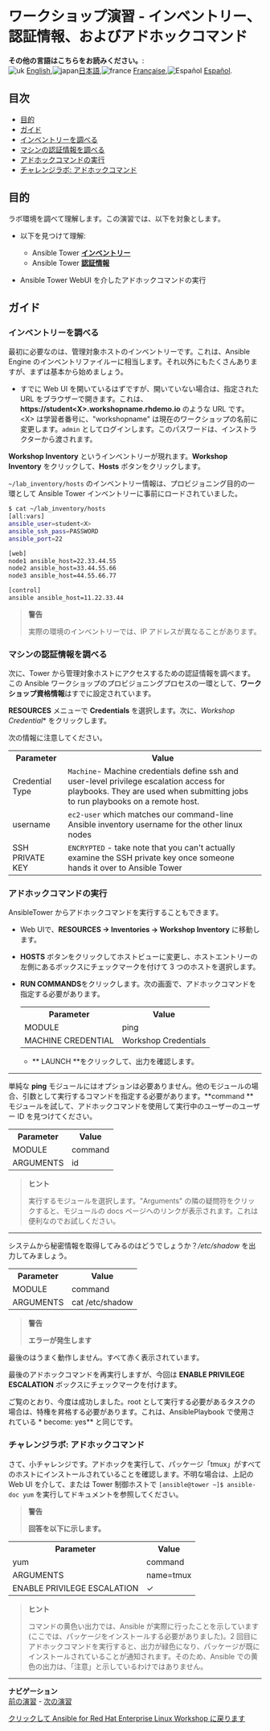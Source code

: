 # ワークショップ演習 - インベントリー、認証情報、およびアドホックコマンド

**その他の言語はこちらをお読みください。**:
<br>![uk](../../../images/uk.png) [English](README.md),![japan](../../../images/japan.png)[日本語](README.ja.md),![france](../../../images/fr.png) [Française](README.fr.md),![Español](../../../images/col.png) [Español](README.es.md).

## 目次

* [目的](#objective)
* [ガイド](#guide)
* [インベントリーを調べる](#examine-an-inventory)
* [マシンの認証情報を調べる](#examine-machine-credentials)
* [アドホックコマンドの実行](#run-ad-hoc-commands)
* [チャレンジラボ: アドホックコマンド](#challenge-lab-ad-hoc-commands)

## 目的

ラボ環境を調べて理解します。この演習では、以下を対象とします。

* 以下を見つけて理解:

  * Ansible Tower
    [**インベントリー**](https://docs.ansible.com/ansible-tower/latest/html/userguide/inventories.html)
  * Ansible Tower
    [**認証情報**](https://docs.ansible.com/ansible-tower/latest/html/userguide/credentials.html)

* Ansible Tower WebUI を介したアドホックコマンドの実行

## ガイド

### インベントリーを調べる

最初に必要なのは、管理対象ホストのインベントリーです。これは、Ansible Engine
のインベントリファイルーに相当します。それ以外にもたくさんありますが、まずは基本から始めましょう。

* すでに Web UI を開いているはずですが、開いていない場合は、指定された URL
  をブラウザーで開きます。これは、**https://student\<X\>.workshopname.rhdemo.io** のような URL
  です。<X\> は学習者番号に、"workshopname" は現在のワークショップの名前に変更します。`admin`
  としてログインします。このパスワードは、インストラクターから渡されます。

**Workshop Inventory** というインベントリーが現れます。**Workshop Inventory**
をクリックして、**Hosts** ボタンをクリックします。

`~/lab_inventory/hosts` のインベントリー情報は、プロビジョニング目的の一環として Ansible Tower
インベントリーに事前にロードされていました。

```bash
$ cat ~/lab_inventory/hosts
[all:vars]
ansible_user=student<X>
ansible_ssh_pass=PASSWORD
ansible_port=22

[web]
node1 ansible_host=22.33.44.55
node2 ansible_host=33.44.55.66
node3 ansible_host=44.55.66.77

[control]
ansible ansible_host=11.22.33.44
```

> **警告**
>
> 実際の環境のインベントリーでは、IP アドレスが異なることがあります。

### マシンの認証情報を調べる

次に、Tower から管理対象ホストにアクセスするための認証情報を調べます。この Ansible
ワークショップのプロビジョニングプロセスの一環として、**ワークショップ資格情報**はすでに設定されています。

**RESOURCES** メニューで **Credentials** を選択します。次に、*Workshop Credential**
をクリックします。

次の情報に注意してください。

<table>
  <tr>
    <th>Parameter</th>
    <th>Value</th>
  </tr>
  <tr>
    <td>Credential Type</td>
    <td><code>Machine</code>- Machine credentials define ssh and user-level privilege escalation access for playbooks. They are used when submitting jobs to run playbooks on a remote host.</td>
  </tr>
  <tr>
    <td>username</td>
    <td><code>ec2-user</code> which matches our command-line Ansible inventory username for the other linux nodes</td>
  </tr>
  <tr>
    <td>SSH PRIVATE KEY</td>
    <td><code>ENCRYPTED</code> - take note that you can't actually examine the SSH private key once someone hands it over to Ansible Tower</td>
  </tr>
</table>

### アドホックコマンドの実行

AnsibleTower からアドホックコマンドを実行することもできます。

* Web UIで、**RESOURCES → Inventories → Workshop Inventory** に移動します。

* **HOSTS** ボタンをクリックしてホストビューに変更し、ホストエントリーの左側にあるボックスにチェックマークを付けて 3
  つのホストを選択します。

* **RUN COMMANDS**をクリックします。次の画面で、アドホックコマンドを指定する必要があります。

  <table>
    <tr>
      <th>Parameter</th>
      <th>Value</th>
    </tr>
    <tr>
      <td>MODULE</td>
      <td>ping</td>
    </tr>
    <tr>
      <td>MACHINE CREDENTIAL</td>
      <td>Workshop Credentials</td>
    </tr>
  </table>

  * ** LAUNCH **をクリックして、出力を確認します。

<hr>

単純な **ping**
モジュールにはオプションは必要ありません。他のモジュールの場合、引数として実行するコマンドを指定する必要があります。**command **
モジュールを試して、アドホックコマンドを使用して実行中のユーザーのユーザー ID を見つけてください。

  <table>
    <tr>
      <th>Parameter</th>
      <th>Value</th>
    </tr>
    <tr>
      <td>MODULE</td>
      <td>command</td>
    </tr>
    <tr>
      <td>ARGUMENTS</td>
      <td>id</td>
    </tr>
  </table>

> **ヒント**
>
> 実行するモジュールを選択します。"Arguments" の隣の疑問符をクリックすると、モジュールの docs ページへのリンクが表示されます。これは便利なのでお試しください。

<hr>

システムから秘密情報を取得してみるのはどうでしょうか？*/etc/shadow* を出力してみましょう。

<table>
  <tr>
    <th>Parameter</th>
    <th>Value</th>
  </tr>
  <tr>
    <td>MODULE</td>
    <td>command</td>
  </tr>
  <tr>
    <td>ARGUMENTS</td>
    <td>cat /etc/shadow</td>
  </tr>
</table>

> **警告**
>
> **エラーが発生します**

最後のはうまく動作しません。すべて赤く表示されています。

最後のアドホックコマンドを再実行しますが、今回は **ENABLE PRIVILEGE ESCALATION** ボックスにチェックマークを付けます。

ご覧のとおり、今度は成功しました。root として実行する必要があるタスクの場合は、特権を昇格する必要があります。これは、AnsiblePlaybook
で使用されている * become: yes** と同じです。

### チャレンジラボ: アドホックコマンド

さて、小チャレンジです。アドホックを実行して、パッケージ「tmux」がすべてのホストにインストールされていることを確認します。不明な場合は、上記の
Web UI を介して、または Tower 制御ホストで `[ansible@tower ~]$ ansible-doc yum`
を実行してドキュメントを参照してください。

> **警告**
>
> **回答を以下に示します。**

<table>
  <tr>
    <th>Parameter</th>
    <th>Value</th>
  </tr>
  <tr>
    <td>yum</td>
    <td>command</td>
  </tr>
  <tr>
    <td>ARGUMENTS</td>
    <td>name=tmux</td>
  </tr>
  <tr>
    <td>ENABLE PRIVILEGE ESCALATION</td>
    <td>✓</td>
  </tr>
</table>

> **ヒント**
>
> コマンドの黄色い出力では、Ansible が実際に行ったことを示しています (ここでは、パッケージをインストールする必要がありました)。2 回目にアドホックコマンドを実行すると、出力が緑色になり、パッケージが既にインストールされていることが通知されます。そのため、Ansible での黄色の出力は、「注意」と示しているわけではありません。

---
**ナビゲーション**
<br>
[前の演習](../2.1-intro) - [次の演習](../2.3-projects)

[クリックして Ansible for Red Hat Enterprise Linux Workshop
に戻ります](../README.md#section-2---ansible-tower-exercises)
